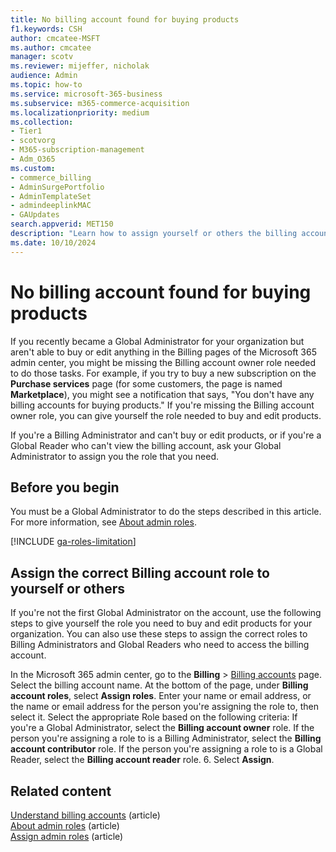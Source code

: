 ```yaml
---
title: No billing account found for buying products
f1.keywords: CSH   
author: cmcatee-MSFT
ms.author: cmcatee
manager: scotv
ms.reviewer: mijeffer, nicholak
audience: Admin
ms.topic: how-to
ms.service: microsoft-365-business
ms.subservice: m365-commerce-acquisition
ms.localizationpriority: medium
ms.collection:
- Tier1
- scotvorg
- M365-subscription-management 
- Adm_O365
ms.custom: 
- commerce_billing
- AdminSurgePortfolio
- AdminTemplateSet
- admindeeplinkMAC
- GAUpdates
search.appverid: MET150
description: "Learn how to assign yourself or others the billing account roles needed to buy and edit products in the Microsoft 365 admin center."
ms.date: 10/10/2024
---
```


# No billing account found for buying products

If you recently became a Global Administrator for your organization but aren't able to buy or edit anything in the Billing pages of the Microsoft 365 admin center, you might be missing the Billing account owner role needed to do those tasks. For example, if you try to buy a new subscription on the **Purchase services** page (for some customers, the page is named **Marketplace**), you might see a notification that says, "You don't have any billing accounts for buying products." If you're missing the Billing account owner role, you can give yourself the role needed to buy and edit products.

If you're a Billing Administrator and can't buy or edit products, or if you're a Global Reader who can't view the billing account, ask your Global Administrator to assign you the role that you need.

## Before you begin

You must be a Global Administrator to do the steps described in this article. For more information, see [About admin roles](../admin/add-users/about-admin-roles.md).

[!INCLUDE [ga-roles-limitation](../includes/ga-roles-limitation.md)]

## Assign the correct Billing account role to yourself or others

If you're not the first Global Administrator on the account, use the following steps to give yourself the role you need to buy and edit products for your organization. You can also use these steps to assign the correct roles to Billing Administrators and Global Readers who need to access the billing account.

In the Microsoft 365 admin center, go to the **Billing** > [Billing accounts](https://go.microsoft.com/fwlink/p/?linkid=2084771) page.
Select the billing account name.
At the bottom of the page, under **Billing account roles**, select **Assign roles**.
Enter your name or email address, or the name or email address for the person you're assigning the role to, then select it.
Select the appropriate Role based on the following criteria:
   If you're a Global Administrator, select the **Billing account owner** role.
      If the person you're assigning a role to is a Billing Administrator, select the **Billing account contributor** role.
         If the person you're assigning a role to is a Global Reader, select the **Billing account reader** role.
6. Select **Assign**.

## Related content

[Understand billing accounts](manage-billing-accounts.md) (article)\
[About admin roles](../admin/add-users/about-admin-roles.md) (article)\
[Assign admin roles](../admin/add-users/assign-admin-roles.md) (article)

